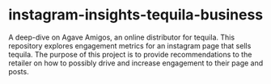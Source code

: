 # instagram-insights-tequila-business
A deep-dive on Agave Amigos, an online distributor for tequila. 
This repository explores engagement metrics for an instagram page that sells tequila. The purpose of this project is to provide recommendations to the retailer on how to possibly drive and increase engagement to their page and posts. 
